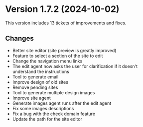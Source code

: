 # Version 1.7.2 (2024-10-02)

This version includes 13 tickets of improvements and fixes.

## Changes

- Better site editor (site preview is greatly improved)
- Feature to select a section of the site to edit
- Change the navigation menu links
- The edit agent now asks the user for clarification if it doesn't understand the instructions
- Tool to generate email
- Improve design of old sites
- Remove pending sites
- Tool to generate multiple design images
- Improve site agent
- Generate images agent runs after the edit agent
- Fix some images descriptions
- Fix a bug with the check domain feature
- Update the path for the site editor
